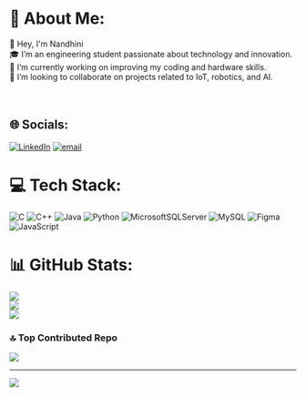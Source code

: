 # 💫 About Me:
👋 Hey, I'm Nandhini  <br>🎓 I’m an engineering student passionate about technology and innovation.  <br> 👯 I’m currently working on improving my coding and hardware skills.  <br> 🤝 I’m looking to collaborate on projects related to IoT, robotics, and AI.  <br>  <br><br>


## 🌐 Socials:
[![LinkedIn](https://img.shields.io/badge/LinkedIn-%230077B5.svg?logo=linkedin&logoColor=white)](https://linkedin.com/in/https://www.linkedin.com/in/nandhini0/) [![email](https://img.shields.io/badge/Email-D14836?logo=gmail&logoColor=white)](mailto:np5617@srmist.edu.in) 

# 💻 Tech Stack:
![C](https://img.shields.io/badge/c-%2300599C.svg?style=for-the-badge&logo=c&logoColor=white) ![C++](https://img.shields.io/badge/c++-%2300599C.svg?style=for-the-badge&logo=c%2B%2B&logoColor=white) ![Java](https://img.shields.io/badge/java-%23ED8B00.svg?style=for-the-badge&logo=openjdk&logoColor=white) ![Python](https://img.shields.io/badge/python-3670A0?style=for-the-badge&logo=python&logoColor=ffdd54) ![MicrosoftSQLServer](https://img.shields.io/badge/Microsoft%20SQL%20Server-CC2927?style=for-the-badge&logo=microsoft%20sql%20server&logoColor=white) ![MySQL](https://img.shields.io/badge/mysql-4479A1.svg?style=for-the-badge&logo=mysql&logoColor=white) ![Figma](https://img.shields.io/badge/figma-%23F24E1E.svg?style=for-the-badge&logo=figma&logoColor=white) ![JavaScript](https://img.shields.io/badge/javascript-%23323330.svg?style=for-the-badge&logo=javascript&logoColor=%23F7DF1E)
# 📊 GitHub Stats:
![](https://github-readme-stats.vercel.app/api?username=nandhini-684&theme=gruvbox_light&hide_border=false&include_all_commits=false&count_private=false)<br/>
![](https://nirzak-streak-stats.vercel.app/?user=nandhini-684&theme=gruvbox_light&hide_border=false)<br/>
![](https://github-readme-stats.vercel.app/api/top-langs/?username=nandhini-684&theme=gruvbox_light&hide_border=false&include_all_commits=false&count_private=false&layout=compact)

### 🔝 Top Contributed Repo
![](https://github-contributor-stats.vercel.app/api?username=nandhini-684&limit=5&theme=moltack&combine_all_yearly_contributions=true)

---
[![](https://visitcount.itsvg.in/api?id=nandhini-684&icon=0&color=0)](https://visitcount.itsvg.in)

<!-- Proudly created with GPRM ( https://gprm.itsvg.in ) -->
